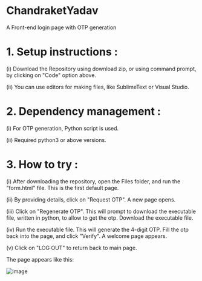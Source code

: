 # ChandraketYadav
A Front-end login page with OTP generation

# 1. Setup instructions :
(i) Download the Repository using download zip, or using command prompt, by clicking on "Code" option above. 

(ii) You can use editors for making files, like SublimeText or Visual Studio.

# 2. Dependency management :
(i) For OTP generation, Python script is used.

(ii) Required python3 or above versions.

# 3. How to try :
(i) After downloading the repository, open the Files folder, and run the "form.html" file. This is the first default page.

(ii) By providing details, click on "Request OTP". A new page opens.

(iii) Click on "Regenerate OTP". This will prompt to download the executable file, written in python, to allow to get the otp. Download the executable file.

(iv) Run the executable file. This will generate the 4-digit OTP. Fill the otp back into the page, and click "Verify". A welcome page appears.

(v) Click on "LOG OUT" to return back to main page.

The page appears like this:

![image](https://user-images.githubusercontent.com/66731168/200156204-cffed26f-c696-466a-8f2a-7f36403d5b27.png)



